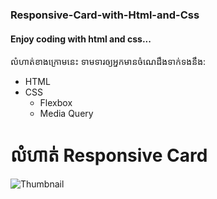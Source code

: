 ### Responsive-Card-with-Html-and-Css
#### Enjoy coding with html and css...

លំហាត់ខាងក្រោមនេះ ទាមទារឲ្យអ្នកមានចំណេដឹងទាក់ទងនឹង:
- HTML
- CSS
  - Flexbox
  - Media Query
 
# លំហាត់ Responsive Card
![Thumbnail](https://www.facebook.com/mengsreangchannel/photos/a.1408822785980451/1408823025980427)
